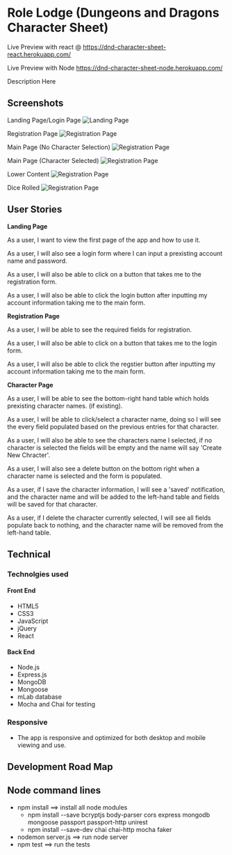 # Role Lodge (Dungeons and Dragons Character Sheet)
Live Preview with react @ https://dnd-character-sheet-react.herokuapp.com/

Live Preview with Node https://dnd-character-sheet-node.herokuapp.com/

Description Here

## Screenshots

Landing Page/Login Page ![Landing Page](public/github-images/landing-page.JPG)

Registration Page ![Registration Page](public/github-images/registration-page.JPG)

Main Page (No Character Selection) ![Registration Page](public/github-images/main-page-no-character.JPG)

Main Page (Character Selected) ![Registration Page](public/github-images/main-page-character.JPG)

Lower Content ![Registration Page](public/github-images/bottom-content.JPG)

Dice Rolled ![Registration Page](public/github-images/dice-rolled.JPG)

## User Stories
**Landing Page**

  As a user, I want to view the first page of the app and how to use it.

  As a user, I will also see a login form where I can input a prexisting account name and password.

  As a user, I will also be able to click on a button that takes me to the registration form.

  As a user, I will also be able to click the login button after inputting my account information taking me to the main form.

  **Registration Page**

  As a user, I will be able to see the required fields for registration.

  As a user, I will also be able to click on a button that takes me to the login form.

  As a user, I will also be able to click the regstier button after inputting my account information taking me to the main form.

  **Character Page**

  As a user, I will be able to see the bottom-right hand table which holds prexisting character names. (if existing).

  As a user, I will be able to click/select a character name, doing so I will see the every field populated based on the previous entries for that character.

  As a user, I will also be able to see the characters name I selected, if no character is selected the fields will be empty and the name will say 'Create New Chracter'.

  As a user, I will also see a delete button on the bottom right when a character name is selected and the form is populated.

  As a user, if I save the character information, I will see a 'saved' notification, and the character name and will be added to the left-hand table and fields will be saved for that character.

  As a user, if I delete the character currently selected, I will see all fields populate back to nothing, and the character name will be removed from the left-hand table.

## Technical

<h3>Technolgies used</h3>

#### Front End

* HTML5
* CSS3
* JavaScript
* jQuery
* React

#### Back End

* Node.js
* Express.js
* MongoDB
* Mongoose
* mLab database
* Mocha and Chai for testing
<h3>Responsive</h3>
<ul>
  <li>The app is responsive and optimized for both desktop and mobile viewing and use.</li>
</ul>

## Development Road Map


## Node command lines
* npm install ==> install all node modules
    * npm install --save bcryptjs body-parser cors express mongodb mongoose passport passport-http unirest
    * npm install --save-dev chai chai-http mocha faker
* nodemon server.js ==> run node server
* npm test ==> run the tests
